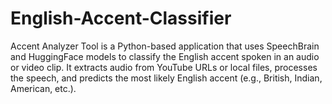 # English-Accent-Classifier
Accent Analyzer Tool is a Python-based application that uses SpeechBrain and HuggingFace models to classify the English accent spoken in an audio or video clip. It extracts audio from YouTube URLs or local files, processes the speech, and predicts the most likely English accent (e.g., British, Indian, American, etc.).
